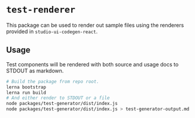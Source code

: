 # `test-renderer`

This package can be used to render out sample files using the renderers provided in `studio-ui-codegen-react`.

## Usage

Test components will be rendered with both source and usage docs to STDOUT as markdown.

```sh
# Build the package from repo root.
lerna bootstrap
lerna run build
# And either render to STDOUT or a file
node packages/test-generator/dist/index.js
node packages/test-generator/dist/index.js > test-generator-output.md
```
